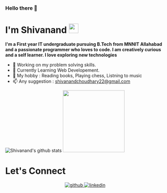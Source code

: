 ### Hello there 👋
 
 # I'm Shivanand <img src="https://gifimage.net/wp-content/uploads/2018/05/smile-animated-gif-3.gif" width="30"  >

**I'm a First year IT undergraduate pursuing B.Tech from MNNIT Allahabad and a passionate programmer who loves to code. I am creatively curious and a self learner. I love exploring new technologies**


- 🔭 Working on my problem solving skills.
- 🌱 Currently Learning Web Developement.
- 🎨 My hobby : Reading books, Playing chess, Listning to music
- 📫 Any suggestion : shivanandchoudhary22@gmail.com

![Shivanand's github stats](https://github-readme-stats.vercel.app/api?username=pinnacle20&show_icons=true&hide_border=true&hide=["stars"])
<img height="195em" src="https://github-readme-stats.vercel.app/api/top-langs/?username=pinnacle20&exclude_repo=KNN-Image-Classification&show_icons=true&hide_border=true&layout=compact&langs_count=8"/>


<!--# Languages and Tools

<img src="https://upload.wikimedia.org/wikipedia/commons/1/18/ISO_C%2B%2B_Logo.svg"  height="50px"> <img src="https://cdn.iconscout.com/icon/free/png-512/c-programming-569564.png"  height="50px"> <img src="https://www.python.org/static/opengraph-icon-200x200.png"  height="50px">
<img src="https://raw.githubusercontent.com/github/explore/80688e429a7d4ef2fca1e82350fe8e3517d3494d/topics/html/html.png"  height="50px"> 
<img src="https://raw.githubusercontent.com/github/explore/80688e429a7d4ef2fca1e82350fe8e3517d3494d/topics/css/css.png"  height="50px">
<img src="https://raw.githubusercontent.com/github/explore/80688e429a7d4ef2fca1e82350fe8e3517d3494d/topics/javascript/javascript.png"  height="50px">
<img src="https://raw.githubusercontent.com/github/explore/80688e429a7d4ef2fca1e82350fe8e3517d3494d/topics/git/git.png"  height="50px"> 
-->
# Let's Connect

<p align="center">
<a href="https://github.com/pinnacle20" target="_blank">
<img src=https://img.shields.io/badge/github-%2324292e.svg?&style=for-the-badge&logo=github&logoColor=white alt=github style="margin-bottom: 5px;" />
</a>
</a>
<a href="https://www.linkedin.com/in/pinnacle20/" target="_blank">
<img src=https://img.shields.io/badge/linkedin-%231E77B5.svg?&style=for-the-badge&logo=linkedin&logoColor=white alt=linkedin style="margin-bottom: 5px;" />
</a>

</a>  
</p> 

